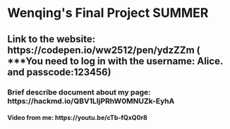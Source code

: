  <body id="contents">
        <h1>Wenqing's Final Project SUMMER</h1>
 <h2>Link to the website: https://codepen.io/ww2512/pen/ydzZZm 
      (  ***You need to log in with the username: Alice. and passcode:123456)</h2> 
      <h3>Brief describe document about my page: https://hackmd.io/QBV1LIjPRhW0MNUZk-EyhA</h3>
      <h4> Video from me: https://youtu.be/cTb-fQxQ0r8 </h4> <body id="contents">
  <body>
